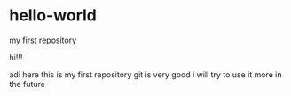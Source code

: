 # hello-world
my first repository

hi!!!

adi here this is my first repository git is very good 
i will try to use it more in the future
